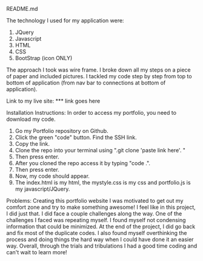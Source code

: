 README.md

The technology I used for my application were:

1. JQuery
2. Javascript
3. HTML
4. CSS
5. BootStrap (icon ONLY)

The approach I took was wire frame. I broke down all my steps on a piece of paper and included pictures. I tackled my code step by step from top to bottom of application (from nav bar to connections at bottom of application).

Link to my live site:
\*\*\* link goes here

Installation Instructions:
In order to access my portfolio, you need to download my code.

1. Go my Portfolio repository on Github.
2. Click the green "code" button. Find the SSH link.
3. Copy the link.
4. Clone the repo into your terminal using ".git clone 'paste link here'. "
5. Then press enter.
6. After you cloned the repo access it by typing "code .".
7. Then press enter.
8. Now, my code should appear.
9. The index.html is my html, the mystyle.css is my css and portfolio.js is my javascript/JQuery.

Problems:
Creating this portfolio website I was motivated to get out my comfort zone and try to make something awesome! I feel like in this project, I did just that. I did face a couple challenges along the way. One of the challenges I faced was repeating myself. I found myself not condensing information that could be minimized. At the end of the project, I did go back and fix most of the duplicate codes. I also found myself overthinking the process and doing things the hard way when I could have done it an easier way. Overall, through the trials and tribulations I had a good time coding and can't wait to learn more!
